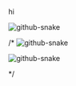 hi

<picture>
  <source media="(prefers-color-scheme: dark)" srcset="https://raw.githubusercontent.com/PaddyZz/PaddyZz/output-v005/github-contribution-grid-snake-dark_v005.svg" />
  <source media="(prefers-color-scheme: light)" srcset="https://raw.githubusercontent.com/PaddyZz/PaddyZz/output/github-contribution-grid-snake.svg" />
  <img alt="github-snake" src="https://raw.githubusercontent.com/PaddyZz/PaddyZz/output/github-contribution-grid-snake.svg" />
</picture>

/*<picture>
  <source media="(prefers-color-scheme: dark)" srcset="https://raw.githubusercontent.com/PaddyZz/PaddyZz/output-v008-snakeCellLarge-snakeSize7/github-contribution-grid-snake-dark_v008_snakeCellLarge.svggg"/>
    <source media="(prefers-color-scheme: light)" srcset="https://raw.githubusercontent.com/PaddyZz/PaddyZz/output/github-contribution-grid-snake.svg" />
  <img alt="github-snake" src="https://raw.githubusercontent.com/PaddyZz/PaddyZz/output/github-contribution-grid-snake.svg" />

</picture> 

<picture>
  <source media="(prefers-color-scheme: dark)" srcset="https://raw.githubusercontent.com/PaddyZz/PaddyZz/output-v008-snakeCellSmall-snakeSize7/github-contribution-grid-snake-dark_v008_snakeCellSmall.svggg"/>
  <source media="(prefers-color-scheme: light)" srcset="https://raw.githubusercontent.com/PaddyZz/PaddyZz/output/github-contribution-grid-snake.svg" />
  <img alt="github-snake" src="https://raw.githubusercontent.com/PaddyZz/PaddyZz/output/github-contribution-grid-snake.svg" />

</picture> */
